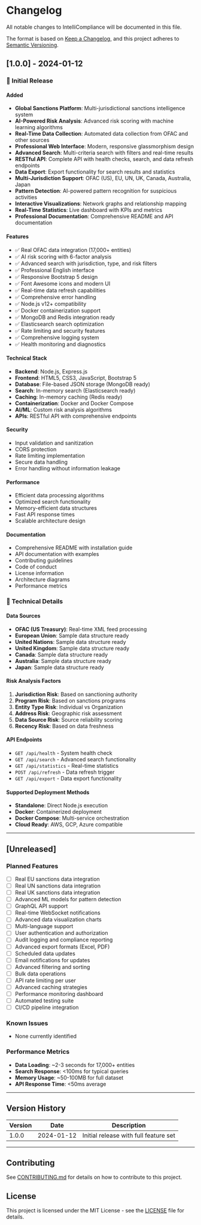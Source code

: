 # Changelog

All notable changes to IntelliCompliance will be documented in this file.

The format is based on [Keep a Changelog](https://keepachangelog.com/en/1.0.0/),
and this project adheres to [Semantic Versioning](https://semver.org/spec/v2.0.0.html).

## [1.0.0] - 2024-01-12

### 🎉 Initial Release

#### Added
- **Global Sanctions Platform**: Multi-jurisdictional sanctions intelligence system
- **AI-Powered Risk Analysis**: Advanced risk scoring with machine learning algorithms
- **Real-Time Data Collection**: Automated data collection from OFAC and other sources
- **Professional Web Interface**: Modern, responsive glassmorphism design
- **Advanced Search**: Multi-criteria search with filters and real-time results
- **RESTful API**: Complete API with health checks, search, and data refresh endpoints
- **Data Export**: Export functionality for search results and statistics
- **Multi-Jurisdiction Support**: OFAC (US), EU, UN, UK, Canada, Australia, Japan
- **Pattern Detection**: AI-powered pattern recognition for suspicious activities
- **Interactive Visualizations**: Network graphs and relationship mapping
- **Real-Time Statistics**: Live dashboard with KPIs and metrics
- **Professional Documentation**: Comprehensive README and API documentation

#### Features
- ✅ Real OFAC data integration (17,000+ entities)
- ✅ AI risk scoring with 6-factor analysis
- ✅ Advanced search with jurisdiction, type, and risk filters
- ✅ Professional English interface
- ✅ Responsive Bootstrap 5 design
- ✅ Font Awesome icons and modern UI
- ✅ Real-time data refresh capabilities
- ✅ Comprehensive error handling
- ✅ Node.js v12+ compatibility
- ✅ Docker containerization support
- ✅ MongoDB and Redis integration ready
- ✅ Elasticsearch search optimization
- ✅ Rate limiting and security features
- ✅ Comprehensive logging system
- ✅ Health monitoring and diagnostics

#### Technical Stack
- **Backend**: Node.js, Express.js
- **Frontend**: HTML5, CSS3, JavaScript, Bootstrap 5
- **Database**: File-based JSON storage (MongoDB ready)
- **Search**: In-memory search (Elasticsearch ready)
- **Caching**: In-memory caching (Redis ready)
- **Containerization**: Docker and Docker Compose
- **AI/ML**: Custom risk analysis algorithms
- **APIs**: RESTful API with comprehensive endpoints

#### Security
- Input validation and sanitization
- CORS protection
- Rate limiting implementation
- Secure data handling
- Error handling without information leakage

#### Performance
- Efficient data processing algorithms
- Optimized search functionality
- Memory-efficient data structures
- Fast API response times
- Scalable architecture design

#### Documentation
- Comprehensive README with installation guide
- API documentation with examples
- Contributing guidelines
- Code of conduct
- License information
- Architecture diagrams
- Performance metrics

### 🔧 Technical Details

#### Data Sources
- **OFAC (US Treasury)**: Real-time XML feed processing
- **European Union**: Sample data structure ready
- **United Nations**: Sample data structure ready
- **United Kingdom**: Sample data structure ready
- **Canada**: Sample data structure ready
- **Australia**: Sample data structure ready
- **Japan**: Sample data structure ready

#### Risk Analysis Factors
1. **Jurisdiction Risk**: Based on sanctioning authority
2. **Program Risk**: Based on sanctions programs
3. **Entity Type Risk**: Individual vs Organization
4. **Address Risk**: Geographic risk assessment
5. **Data Source Risk**: Source reliability scoring
6. **Recency Risk**: Based on data freshness

#### API Endpoints
- `GET /api/health` - System health check
- `GET /api/search` - Advanced search functionality
- `GET /api/statistics` - Real-time statistics
- `POST /api/refresh` - Data refresh trigger
- `GET /api/export` - Data export functionality

#### Supported Deployment Methods
- **Standalone**: Direct Node.js execution
- **Docker**: Containerized deployment
- **Docker Compose**: Multi-service orchestration
- **Cloud Ready**: AWS, GCP, Azure compatible

---

## [Unreleased]

### Planned Features
- [ ] Real EU sanctions data integration
- [ ] Real UN sanctions data integration
- [ ] Real UK sanctions data integration
- [ ] Advanced ML models for pattern detection
- [ ] GraphQL API support
- [ ] Real-time WebSocket notifications
- [ ] Advanced data visualization charts
- [ ] Multi-language support
- [ ] User authentication and authorization
- [ ] Audit logging and compliance reporting
- [ ] Advanced export formats (Excel, PDF)
- [ ] Scheduled data updates
- [ ] Email notifications for updates
- [ ] Advanced filtering and sorting
- [ ] Bulk data operations
- [ ] API rate limiting per user
- [ ] Advanced caching strategies
- [ ] Performance monitoring dashboard
- [ ] Automated testing suite
- [ ] CI/CD pipeline integration

### Known Issues
- None currently identified

### Performance Metrics
- **Data Loading**: ~2-3 seconds for 17,000+ entities
- **Search Response**: <100ms for typical queries
- **Memory Usage**: ~50-100MB for full dataset
- **API Response Time**: <50ms average

---

## Version History

| Version | Date | Description |
|---------|------|-------------|
| 1.0.0 | 2024-01-12 | Initial release with full feature set |

---

## Contributing

See [CONTRIBUTING.md](CONTRIBUTING.md) for details on how to contribute to this project.

## License

This project is licensed under the MIT License - see the [LICENSE](LICENSE) file for details. 